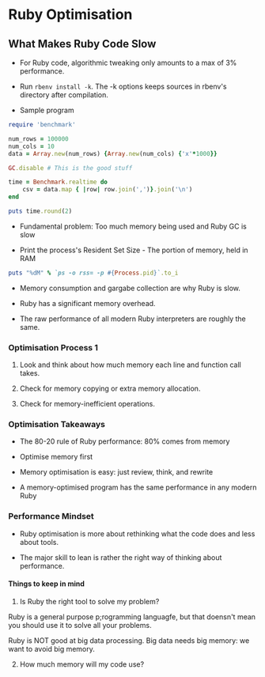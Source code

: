 # Ruby Optimisation

## What Makes Ruby Code Slow

* For Ruby code, algorithmic tweaking only amounts to a max of 3% performance.

* Run `rbenv install -k`. The -k options keeps sources in rbenv's directory after compilation.

* Sample program

```ruby
require 'benchmark'

num_rows = 100000
num_cols = 10
data = Array.new(num_rows) {Array.new(num_cols) {'x'*1000}}

GC.disable # This is the good stuff

time = Benchmark.realtime do 
    csv = data.map { |row| row.join(',')}.join('\n')
end

puts time.round(2)
```

* Fundamental problem: Too much memory being used and Ruby GC is slow

* Print the process's Resident Set Size - The portion of memory, held in RAM

```ruby
puts "%dM" % `ps -o rss= -p #{Process.pid}`.to_i
```

* Memory consumption and gargabe collection are why Ruby is slow.

* Ruby has a significant memory overhead.

* The raw performance of all modern Ruby interpreters are roughly the same.

### Optimisation Process 1

1. Look and think about how much memory each line and function call takes.

2. Check for memory copying or extra memory allocation.

3. Check for memory-inefficient operations.

### Optimisation Takeaways

* The 80-20 rule of Ruby performance: 80% comes from memory

* Optimise memory first

* Memory optimisation is easy: just review, think, and rewrite

* A memory-optimised program has the same performance in any modern Ruby 

### Performance Mindset

* Ruby optimisation is more about rethinking what the code does and less about tools.

* The major skill to lean is rather the right way of thinking about performance.

#### Things to keep in mind

1. Is Ruby the right tool to solve my problem?

Ruby is a general purpose p;rogramming languagfe, but that doensn't mean
you should use it to solve all your problems.

Ruby is NOT good at big data processing. Big data needs big memory: we want to avoid big memory.

2. How much memory will my code use?
